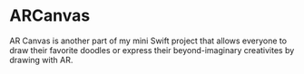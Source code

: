 # ARCanvas
AR Canvas is another part of my mini Swift project that allows everyone to draw their favorite doodles or express their beyond-imaginary creativites by drawing with AR.
